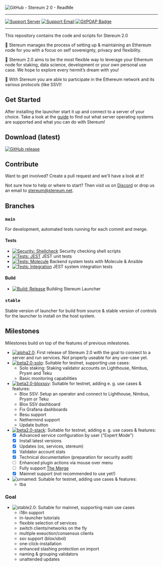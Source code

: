 ![GitHub - Stereum 2 0 - ReadMe](https://user-images.githubusercontent.com/82385103/175423093-03d28d7b-3c2e-44b7-8be1-7f2a5946fcc6.png)

---

[![Support Server](https://img.shields.io/badge/Discord-Stereum-blue?style=flat-square)](https://discord.gg/8Znj8K6GjN) [![Support Email](https://img.shields.io/badge/Email-Stereum-brightgreen?style=flat-square)](mailto:stereum@stereum.net) [![GitPOAP Badge](https://public-api.gitpoap.io/v1/repo/stereum-dev/ethereum-node/badge)](https://www.gitpoap.io/gh/stereum-dev/ethereum-node)

---
This repository contains the code and scripts for Stereum 2.0


🍄 Stereum manages the process of setting up & maintaining an Ethereum node for you with a focus on self sovereignty, privacy and flexibility.

🍄 Stereum 2.0 aims to be the most flexible way to leverage your Ethereum node for staking, data science, development or your own personal use case. We hope to explore every hermit’s dream with you!

🍄 With Stereum you are able to participate in the Ethereum network and its various protocols (like SSV)!


## Get Started
After installing the launcher start it up and connect to a server of your choice. Take a look at the [guide](https://stereum.net/ethereum-node-setup/) to find out what server operating systems are supported and what you can do with Stereum!

## Download (latest)
[![GitHub release](https://img.shields.io/github/v/release/stereum-dev/ethereum-node?color=%23a1c1ad&style=for-the-badge)](https://github.com/stereum-dev/ethereum-node/releases/tag/v2.0.0-stack-rc4)


## Contribute
Want to get involved? Create a pull request and we'll have a look at it!

Not sure how to help or where to start? Then visit us on [Discord](https://discord.gg/8Znj8K6GjN) or drop us an email to [stereum@stereum.net](mailto:stereum@stereum.net).

## Branches
### `main`
For development, automated tests running for each commit and merge.

#### Tests
- [![Security: Shellcheck](https://github.com/stereum-dev/ethereum-node/actions/workflows/shellcheck.yml/badge.svg)](https://github.com/stereum-dev/ethereum-node/actions/workflows/shellcheck.yml) Security checking shell scripts
- [![Tests: JEST](https://github.com/stereum-dev/ethereum-node/actions/workflows/test-jest.yml/badge.svg)](https://github.com/stereum-dev/ethereum-node/actions/workflows/test-jest.yml) JEST unit tests
- [![Tests: Molecule](https://github.com/stereum-dev/ethereum-node/actions/workflows/test-molecule.yml/badge.svg)](https://github.com/stereum-dev/ethereum-node/actions/workflows/test-molecule.yml) Backend system tests with Molecule & Ansible
- [![Tests: Integration](https://github.com/stereum-dev/ethereum-node/actions/workflows/test-integration.yml/badge.svg)](https://github.com/stereum-dev/ethereum-node/actions/workflows/test-integration.yml) JEST system integration tests

#### Build
- [![Build: Release](https://github.com/stereum-dev/ethereum-node/actions/workflows/electron.yaml/badge.svg)](https://github.com/stereum-dev/ethereum-node/actions/workflows/electron.yaml) Building Stereum Launcher

### `stable`
Stable version of launcher for build from source & stable version of controls for the launcher to install on the host system.


## Milestones
Milestones build on top of the features of previous milestones.

- [![alpha2.0](https://img.shields.io/badge/milestone-alpha2.0-green?style=flat-square)](https://github.com/stereum-dev/ethereum-node/milestone/1): First release of Stereum 2.0 with the goal to connect to a server and run services. Not properly useable for any use-case yet.
- [![beta2.0-solo](https://img.shields.io/badge/milestone-beta2.0--solo-green?style=flat-square)](https://github.com/stereum-dev/ethereum-node/milestone/2): Suitable for testnet, supporting use cases:
  - Solo staking: Staking validator accounts on Lighthouse, Nimbus, Prysm and Teku
  - Basic monitoring capabilities
- [![beta2.0-bloxssv](https://img.shields.io/badge/milestone-beta2.0--bloxssv-green?style=flat-square)](https://github.com/stereum-dev/ethereum-node/milestone/3): Suitable for testnet, adding e. g. use cases & features:
  - Blox SSV: Setup an operator and connect to Lighthouse, Nimbus, Prysm or Teku
  - Blox SSV dashboard
  - Fix Grafana dashboards
  - Besu support
  - Nethermind support
  - Update button
- [![beta2.0-stack](https://img.shields.io/badge/milestone-beta2.0--stack-orange?style=flat-square)](https://github.com/stereum-dev/ethereum-node/milestone/4): Suitable for testnet, adding e. g. use cases & features:
  - [x] Advanced service configuration by user ("Expert Mode")
  - [x] Install latest versions
  - [x] Updates (os, services, stereum)
  - [x] Validator account stats
  - [x] Technical documentation (preparation for security audit)
  - [ ] Enhanced plugin actions via mouse over menu
  - [ ] Fully support [The Merge](https://ethereum.org/en/upgrades/merge/)
  - [x] Mainnet support (not recommended to use yet!)
- ![unnamed](https://img.shields.io/badge/milestone-unnamed-inactive?style=flat-square): Suitable for testnet, adding use cases & features:
  - tba

### Goal
- ![stable2.0](https://img.shields.io/badge/milestone-stable2.0-inactive?style=flat-square): Suitable for mainnet, supporting main use cases
  - i18n support
  - in-launcher tutorials
  - flexible selection of services
  - switch clients/networks on the fly
  - multiple exeuction/consensus clients
  - ssv support (blox/obol)
  - one-click-installation
  - enhanced slashing protection on import
  - naming & grouping validators
  - unattended updates
